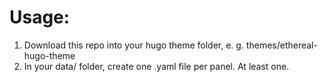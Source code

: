 # Usage:

1. Download this repo into your hugo theme folder, e. g. themes/ethereal-hugo-theme
2. In your data/ folder, create one .yaml file per panel. At least one.

